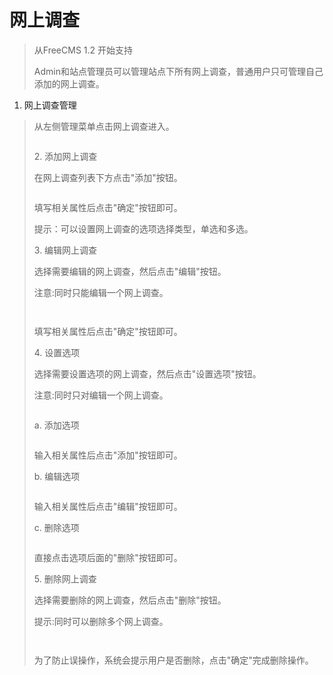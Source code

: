 # 网上调查 #
<p>
<blockquote></p>
<p>
</blockquote><blockquote>从FreeCMS 1.2 开始支持</p>
<p>
Admin和站点管理员可以管理站点下所有网上调查，普通用户只可管理自己添加的网上调查。</p>
<p>
</blockquote><ol><li>网上调查管理</p>
<p>
</li></ol><blockquote>从左侧管理菜单点击网上调查进入。</p>
<p>
<a href='http://static.oschina.net/uploads/space/2013/0301/165610_6LGF_916014.png'><img src='http://static.oschina.net/uploads/space/2013/0301/165610_6LGF_916014.png' alt='' /></a></p>
<p>
2. 添加网上调查</p>
<p>
在网上调查列表下方点击"添加"按钮。</p>
<p>
<a href='http://static.oschina.net/uploads/space/2013/0301/165623_5f4V_916014.png'><img src='http://static.oschina.net/uploads/space/2013/0301/165623_5f4V_916014.png' alt='' /></a></p>
<p>
填写相关属性后点击"确定"按钮即可。</p>
<p>
提示：可以设置网上调查的选项选择类型，单选和多选。</p>
<p>
3. 编辑网上调查</p>
<p>
选择需要编辑的网上调查，然后点击"编辑"按钮。</p>
<p>
注意:同时只能编辑一个网上调查。</p>
<p>
<a href='http://static.oschina.net/uploads/space/2013/0301/165640_VIaY_916014.png'><img src='http://static.oschina.net/uploads/space/2013/0301/165640_VIaY_916014.png' alt='' /></a></p>
<p>
<a href='http://static.oschina.net/uploads/space/2013/0301/165653_1Tj1_916014.png'><img src='http://static.oschina.net/uploads/space/2013/0301/165653_1Tj1_916014.png' alt='' /></a></p>
<p>
填写相关属性后点击"确定"按钮即可。</p>
<p>
4. 设置选项</p>
<p>
选择需要设置选项的网上调查，然后点击"设置选项"按钮。</p>
<p>
注意:同时只对编辑一个网上调查。</p>
<p>
<a href='http://static.oschina.net/uploads/space/2013/0301/165706_gGwQ_916014.png'><img src='http://static.oschina.net/uploads/space/2013/0301/165706_gGwQ_916014.png' alt='' /></a></p>
<p>
a. 添加选项</p>
<p>
<a href='http://static.oschina.net/uploads/space/2013/0301/165718_dVrZ_916014.png'><img src='http://static.oschina.net/uploads/space/2013/0301/165718_dVrZ_916014.png' alt='' /></a></p>
<p>
输入相关属性后点击"添加"按钮即可。</p>
<p>
b. 编辑选项</p>
<p>
<a href='http://static.oschina.net/uploads/space/2013/0301/165729_fEP1_916014.png'><img src='http://static.oschina.net/uploads/space/2013/0301/165729_fEP1_916014.png' alt='' /></a></p>
<p>
输入相关属性后点击"编辑"按钮即可。</p>
<p>
c. 删除选项</p>
<p>
<a href='http://static.oschina.net/uploads/space/2013/0301/165740_2BYH_916014.png'><img src='http://static.oschina.net/uploads/space/2013/0301/165740_2BYH_916014.png' alt='' /></a></p>
<p>
直接点击选项后面的"删除"按钮即可。</p>
<p>
5. 删除网上调查</p>
<p>
选择需要删除的网上调查，然后点击"删除"按钮。</p>
<p>
提示:同时可以删除多个网上调查。</p>
<p>
<a href='http://static.oschina.net/uploads/space/2013/0301/165753_ooOp_916014.png'><img src='http://static.oschina.net/uploads/space/2013/0301/165753_ooOp_916014.png' alt='' /></a></p>
<p>
<a href='http://static.oschina.net/uploads/space/2013/0301/165803_hkLI_916014.png'><img src='http://static.oschina.net/uploads/space/2013/0301/165803_hkLI_916014.png' alt='' /></a></p>
<p>
为了防止误操作，系统会提示用户是否删除，点击"确定"完成删除操作。</p>